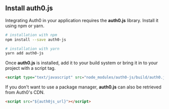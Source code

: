 ## Install auth0.js

Integrating Auth0 in your application requires the **auth0.js** library. Install it using npm or yarn.

```bash
# installation with npm
npm install --save auth0-js

# installation with yarn
yarn add auth0-js
```

Once **auth0.js** is installed, add it to your build system or bring it in to your project with a script tag.

```html
<script type="text/javascript" src="node_modules/auth0-js/build/auth0.js"></script>
```

If you don't want to use a package manager, **auth0.js** can also be retrieved from Auth0's CDN.

```html
<script src="${auth0js_url}"></script>
```